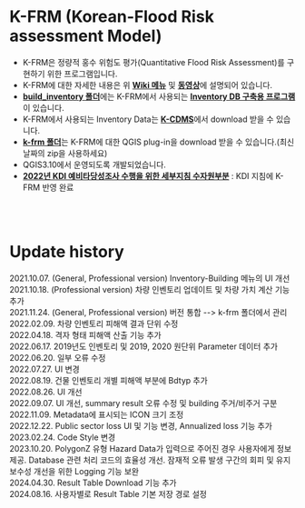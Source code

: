 # K-FRM (Korean-Flood Risk assessment Model)
* K-FRM은 정량적 홍수 위험도 평가(Quantitative Flood Risk Assessment)를 구현하기 위한 프로그램입니다.
* K-FRM에 대한 자세한 내용은 위 [**Wiki 메뉴**](https://github.com/floodmodel/K-FRM/wiki) 및 [**동영상**](https://www.youtube.com/watch?v=PzIEDj--56g)에 설명되어 있습니다.
* [**build_inventory 폴더**](https://github.com/floodmodel/K-FRM/tree/main/build_inventory)에는 K-FRM에서 사용되는 [**Inventory DB 구축용 프로그램**](https://github.com/floodmodel/K-CDMS/wiki/Inventory-Builder)이 있습니다.
* K-FRM에서 사용되는 Inventory Data는 [**K-CDMS**](https://github.com/floodmodel/K-CDMS)에서 download 받을 수 있습니다.
* [**k-frm 폴더**](https://github.com/floodmodel/K-FRM/tree/main/k-frm)는 K-FRM에 대한 QGIS plug-in을 download 받을 수 있습니다.(최신날짜의 zip을 사용하세요) 
* QGIS3.10에서 운영되도록 개발되었습니다.
* [**2022년 KDI 예비타당성조사 수행을 위한 세부지침 수자원부분**](https://github.com/floodmodel/K-FRM/blob/main/Reference/%5B%EB%B3%B4%EA%B3%A0%EC%84%9C%5D%20%EC%98%88%EB%B9%84%ED%83%80%EB%8B%B9%EC%84%B1%EC%A1%B0%EC%82%AC%20%EC%88%98%ED%96%89%EC%9D%84%20%EC%9C%84%ED%95%9C%20%EC%84%B8%EB%B6%80%EC%A7%80%EC%B9%A8%20%EC%88%98%EC%9E%90%EC%9B%90%EB%B6%80%EB%AC%B8%20%EA%B0%9C%EC%A0%95%20%EC%97%B0%EA%B5%AC_%EC%B5%9C%EC%A2%85%EB%B3%B8.pdf) : KDI 지침에 K-FRM 반영 완료


<br/><br/>

# Update history
2021.10.07. (General, Professional version) Inventory-Building 메뉴의 UI 개선 <br/>
2021.10.18. (Professional version) 차량 인벤토리 업데이트 및 차량 가치 계산 기능 추가 <br/>
2021.11.24. (General, Professional version) 버전 통합 -->  k-frm 폴더에서 관리 <br/>
2022.02.09. 차량 인벤토리 피해액 결과 단위 수정 <br/>
2022.04.18. 격자 형태 피해액 산출 기능 추가 <br/>
2022.06.17. 2019년도 인벤토리 및 2019, 2020 원단위 Parameter 데이터 추가 <br/>
2022.06.20. 일부 오류 수정 <br/>
2022.07.27. UI 변경 <br/>
2022.08.19. 건물 인벤토리 개별 피해액 부분에 Bdtyp 추가  <br/>
2022.08.26. UI 개선 <br/>
2022.09.07. UI 개선, summary result 오류 수정 및 building 주거/비주거 구분 <br/>
2022.11.09. Metadata에 표시되는 ICON 크기 조정 <br/>
2022.12.22. Public sector loss UI 및 기능 변경, Annualized loss 기능 추가 <br/>
2023.02.24. Code Style 변경 <br/>
2023.10.20. PolygonZ 유형 Hazard Data가 입력으로 주어진 경우 사용자에게 정보 제공. Database 관련 처리 코드의 효율성 개선. 잠재적 오류 발생 구간의 회피 및 유지보수성 개선을 위한 Logging 기능 보완  <br/>
2024.04.30. Result Table Download 기능 추가 <br/>
2024.08.16. 사용자별로 Result Table 기본 저장 경로 설정 <br/>
